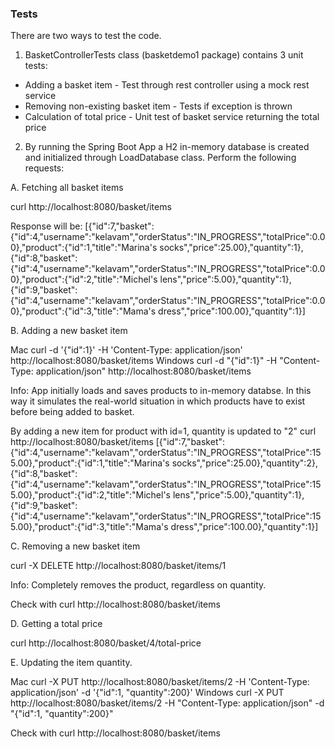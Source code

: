 ### Tests
There are two ways to test the code.

1) BasketControllerTests class (basketdemo1 package) contains 3 unit tests:
* Adding a basket item - Test through rest controller using a mock rest service
* Removing non-existing basket item - Tests if exception is thrown
* Calculation of total price - Unit test of basket service returning the total price

2) By running the Spring Boot App a H2 in-memory database is created and initialized through LoadDatabase class. Perform the following requests:

A. Fetching all basket items

curl http://localhost:8080/basket/items

Response will be:
[{"id":7,"basket":{"id":4,"username":"kelavam","orderStatus":"IN_PROGRESS","totalPrice":0.00},"product":{"id":1,"title":"Marina's socks","price":25.00},"quantity":1},{"id":8,"basket":{"id":4,"username":"kelavam","orderStatus":"IN_PROGRESS","totalPrice":0.00},"product":{"id":2,"title":"Michel's lens","price":5.00},"quantity":1},{"id":9,"basket":{"id":4,"username":"kelavam","orderStatus":"IN_PROGRESS","totalPrice":0.00},"product":{"id":3,"title":"Mama's dress","price":100.00},"quantity":1}]

B. Adding a new basket item

Mac curl -d '{"id":1}' -H 'Content-Type: application/json' http://localhost:8080/basket/items
Windows curl -d "{\"id\":1}" -H "Content-Type: application/json" http://localhost:8080/basket/items

Info: App initially loads and saves products to in-memory databse. In this way it simulates the real-world situation in which products have to exist before being added to basket. 

By adding a new item for product with id=1, quantity is updated to "2"
curl http://localhost:8080/basket/items
[{"id":7,"basket":{"id":4,"username":"kelavam","orderStatus":"IN_PROGRESS","totalPrice":155.00},"product":{"id":1,"title":"Marina's socks","price":25.00},"quantity":2},{"id":8,"basket":{"id":4,"username":"kelavam","orderStatus":"IN_PROGRESS","totalPrice":155.00},"product":{"id":2,"title":"Michel's lens","price":5.00},"quantity":1},{"id":9,"basket":{"id":4,"username":"kelavam","orderStatus":"IN_PROGRESS","totalPrice":155.00},"product":{"id":3,"title":"Mama's dress","price":100.00},"quantity":1}]


C. Removing a new basket item

curl -X DELETE http://localhost:8080/basket/items/1

Info: Completely removes the product, regardless on quantity.

Check with curl http://localhost:8080/basket/items


D. Getting a total price

curl http://localhost:8080/basket/4/total-price


E. Updating the item quantity.

Mac curl -X PUT http://localhost:8080/basket/items/2 -H 'Content-Type: application/json' -d '{"id":1, "quantity":200}'
Windows curl -X PUT http://localhost:8080/basket/items/2 -H "Content-Type: application/json" -d "{\"id\":1, \"quantity\":200}"

Check with curl http://localhost:8080/basket/items
